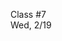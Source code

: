 <div class="lecture2">

<div class="column_date">
<p markdown="block">

Class #7 <br>
Wed, 2/19

</p>
</div>
<div class="column_materials">
<p markdown="block">



</p>
</div>

<div class="column_assign">
<p markdown="block">



</p>
</div>

</div>

